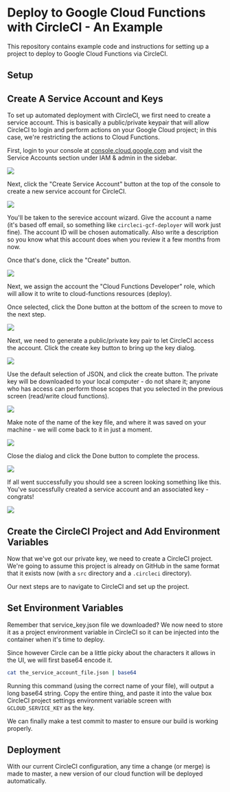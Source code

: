 # Deploy to Google Cloud Functions with CircleCI - An Example
This repository contains example code and instructions for setting up a project to deploy to Google Cloud Functions via CircleCI.

## Setup

## Create A Service Account and Keys
To set up automated deployment with CircleCI, we first need to create a service account. This is basically a public/private keypair that will allow CircleCI to login and perform actions on your Google Cloud project; in this case, we're restricting the actions to Cloud Functions.

First, login to your console at [console.cloud.google.com](console.cloud.google.com) and visit the Service Accounts section under IAM & admin in the sidebar.

![](img/sa_1.png)

Next, click the "Create Service Account" button at the top of the console to create a new service account for CircleCI.

![](img/sa_2.png)


You'll be taken to the serevice account wizard. Give the account a name (it's based off email, so something like `circleci-gcf-deployer` will work just fine). The account ID will be chosen automatically. Also write a description so you know what this account does when you review it a few months from now.

Once that's done, click the "Create" button.

![](img/sa_3.png)

Next, we assign the account the "Cloud Functions Developer" role, which will allow it to write to cloud-functions resources (deploy).

Once selected, click the Done button at the bottom of the screen to move to the next step.

![](img/sa_4.png)

Next, we need to generate a public/private key pair to let CircleCI access the account. Click the create key button to bring up the key dialog.

![](img/sa_5.png)

Use the default selection of JSON, and click the create button. The private key will be downloaded to your local computer - do not share it; anyone who has access can perform those scopes that you selected in the previous screen (read/write cloud functions).


![](img/sa_6.png)

Make note of the name of the key file, and where it was saved on your machine - we will come back to it in just a moment.

![](img/sa_7.png)

Close the dialog and click the Done button to complete the process.

![](img/sa_8.png)

If all went successfully you should see a screen looking something like this. You've successfully created a service account and an associated key - congrats!

![](img/sa_9.png)


## Create the CircleCI Project and Add Environment Variables

Now that we've got our private key, we need to create a CircleCI project. We're going to assume this project is already on GitHub in the same format that it exists now (with a `src` directory and a `.circleci` directory).

Our next steps are to navigate to CircleCI and set up the project.



## Set Environment Variables
Remember that service_key.json file we downloaded? We now need to store it as a project environment variable in CircleCI so it can be injected into the container when it's time to deploy.

Since however Circle can be a little picky about the characters it allows in the UI, we will first base64 encode it.

```bash
cat the_service_account_file.json | base64
```

Running this command (using the correct name of your file), will output a long base64 string. Copy the entire thing, and paste it into the value box CircleCI project settings environment variable screen with `GCLOUD_SERVICE_KEY` as the key.

We can finally make a test commit to master to ensure our build is working properly.


## Deployment
With our current CircleCI configuration, any time a change (or merge) is made to master, a new version of our cloud function will be deployed automatically.
